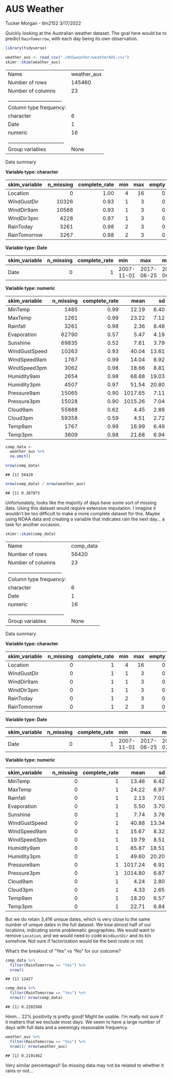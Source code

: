 AUS Weather
================
Tucker Morgan - tlm2152
3/17/2022

Quickly looking at the Australian weather dataset. The goal here would
be to predict `RainTomorrow`, with each day being its own observation.

``` r
library(tidyverse)

weather_aus <- read_csv("./AUSweather/weatherAUS.csv")
skimr::skim(weather_aus)
```

|                                                  |             |
|:-------------------------------------------------|:------------|
| Name                                             | weather_aus |
| Number of rows                                   | 145460      |
| Number of columns                                | 23          |
| \_\_\_\_\_\_\_\_\_\_\_\_\_\_\_\_\_\_\_\_\_\_\_   |             |
| Column type frequency:                           |             |
| character                                        | 6           |
| Date                                             | 1           |
| numeric                                          | 16          |
| \_\_\_\_\_\_\_\_\_\_\_\_\_\_\_\_\_\_\_\_\_\_\_\_ |             |
| Group variables                                  | None        |

Data summary

**Variable type: character**

| skim_variable | n_missing | complete_rate | min | max | empty | n_unique | whitespace |
|:--------------|----------:|--------------:|----:|----:|------:|---------:|-----------:|
| Location      |         0 |          1.00 |   4 |  16 |     0 |       49 |          0 |
| WindGustDir   |     10326 |          0.93 |   1 |   3 |     0 |       16 |          0 |
| WindDir9am    |     10566 |          0.93 |   1 |   3 |     0 |       16 |          0 |
| WindDir3pm    |      4228 |          0.97 |   1 |   3 |     0 |       16 |          0 |
| RainToday     |      3261 |          0.98 |   2 |   3 |     0 |        2 |          0 |
| RainTomorrow  |      3267 |          0.98 |   2 |   3 |     0 |        2 |          0 |

**Variable type: Date**

| skim_variable | n_missing | complete_rate | min        | max        | median     | n_unique |
|:--------------|----------:|--------------:|:-----------|:-----------|:-----------|---------:|
| Date          |         0 |             1 | 2007-11-01 | 2017-06-25 | 2013-06-02 |     3436 |

**Variable type: numeric**

| skim_variable | n_missing | complete_rate |    mean |    sd |    p0 |    p25 |    p50 |    p75 |   p100 | hist  |
|:--------------|----------:|--------------:|--------:|------:|------:|-------:|-------:|-------:|-------:|:------|
| MinTemp       |      1485 |          0.99 |   12.19 |  6.40 |  -8.5 |    7.6 |   12.0 |   16.9 |   33.9 | ▁▅▇▅▁ |
| MaxTemp       |      1261 |          0.99 |   23.22 |  7.12 |  -4.8 |   17.9 |   22.6 |   28.2 |   48.1 | ▁▂▇▅▁ |
| Rainfall      |      3261 |          0.98 |    2.36 |  8.48 |   0.0 |    0.0 |    0.0 |    0.8 |  371.0 | ▇▁▁▁▁ |
| Evaporation   |     62790 |          0.57 |    5.47 |  4.19 |   0.0 |    2.6 |    4.8 |    7.4 |  145.0 | ▇▁▁▁▁ |
| Sunshine      |     69835 |          0.52 |    7.61 |  3.79 |   0.0 |    4.8 |    8.4 |   10.6 |   14.5 | ▃▃▅▇▃ |
| WindGustSpeed |     10263 |          0.93 |   40.04 | 13.61 |   6.0 |   31.0 |   39.0 |   48.0 |  135.0 | ▅▇▁▁▁ |
| WindSpeed9am  |      1767 |          0.99 |   14.04 |  8.92 |   0.0 |    7.0 |   13.0 |   19.0 |  130.0 | ▇▁▁▁▁ |
| WindSpeed3pm  |      3062 |          0.98 |   18.66 |  8.81 |   0.0 |   13.0 |   19.0 |   24.0 |   87.0 | ▇▇▁▁▁ |
| Humidity9am   |      2654 |          0.98 |   68.88 | 19.03 |   0.0 |   57.0 |   70.0 |   83.0 |  100.0 | ▁▁▅▇▆ |
| Humidity3pm   |      4507 |          0.97 |   51.54 | 20.80 |   0.0 |   37.0 |   52.0 |   66.0 |  100.0 | ▂▅▇▆▂ |
| Pressure9am   |     15065 |          0.90 | 1017.65 |  7.11 | 980.5 | 1012.9 | 1017.6 | 1022.4 | 1041.0 | ▁▁▇▇▁ |
| Pressure3pm   |     15028 |          0.90 | 1015.26 |  7.04 | 977.1 | 1010.4 | 1015.2 | 1020.0 | 1039.6 | ▁▁▇▇▁ |
| Cloud9am      |     55888 |          0.62 |    4.45 |  2.89 |   0.0 |    1.0 |    5.0 |    7.0 |    9.0 | ▇▃▃▇▅ |
| Cloud3pm      |     59358 |          0.59 |    4.51 |  2.72 |   0.0 |    2.0 |    5.0 |    7.0 |    9.0 | ▆▅▃▇▃ |
| Temp9am       |      1767 |          0.99 |   16.99 |  6.49 |  -7.2 |   12.3 |   16.7 |   21.6 |   40.2 | ▁▃▇▃▁ |
| Temp3pm       |      3609 |          0.98 |   21.68 |  6.94 |  -5.4 |   16.6 |   21.1 |   26.4 |   46.7 | ▁▃▇▃▁ |

``` r
comp_data <- 
  weather_aus %>% 
  na.omit()

nrow(comp_data)
```

    ## [1] 56420

``` r
nrow(comp_data) / nrow(weather_aus)
```

    ## [1] 0.387873

Unfortunately, looks like the majority of days have some sort of missing
data. Using this dataset would require extensive imputation. I imagine
it wouldn’t be too difficult to make a more complete dataset for this.
Maybe using NOAA data and creating a variable that indicates rain the
next day… a task for another occasion.

``` r
skimr::skim(comp_data)
```

|                                                  |           |
|:-------------------------------------------------|:----------|
| Name                                             | comp_data |
| Number of rows                                   | 56420     |
| Number of columns                                | 23        |
| \_\_\_\_\_\_\_\_\_\_\_\_\_\_\_\_\_\_\_\_\_\_\_   |           |
| Column type frequency:                           |           |
| character                                        | 6         |
| Date                                             | 1         |
| numeric                                          | 16        |
| \_\_\_\_\_\_\_\_\_\_\_\_\_\_\_\_\_\_\_\_\_\_\_\_ |           |
| Group variables                                  | None      |

Data summary

**Variable type: character**

| skim_variable | n_missing | complete_rate | min | max | empty | n_unique | whitespace |
|:--------------|----------:|--------------:|----:|----:|------:|---------:|-----------:|
| Location      |         0 |             1 |   4 |  16 |     0 |       26 |          0 |
| WindGustDir   |         0 |             1 |   1 |   3 |     0 |       16 |          0 |
| WindDir9am    |         0 |             1 |   1 |   3 |     0 |       16 |          0 |
| WindDir3pm    |         0 |             1 |   1 |   3 |     0 |       16 |          0 |
| RainToday     |         0 |             1 |   2 |   3 |     0 |        2 |          0 |
| RainTomorrow  |         0 |             1 |   2 |   3 |     0 |        2 |          0 |

**Variable type: Date**

| skim_variable | n_missing | complete_rate | min        | max        | median     | n_unique |
|:--------------|----------:|--------------:|:-----------|:-----------|:-----------|---------:|
| Date          |         0 |             1 | 2007-11-01 | 2017-06-25 | 2012-07-28 |     3416 |

**Variable type: numeric**

| skim_variable | n_missing | complete_rate |    mean |    sd |    p0 |    p25 |    p50 |    p75 |   p100 | hist  |
|:--------------|----------:|--------------:|--------:|------:|------:|-------:|-------:|-------:|-------:|:------|
| MinTemp       |         0 |             1 |   13.46 |  6.42 |  -6.7 |    8.6 |   13.2 |   18.4 |   31.4 | ▁▅▇▆▁ |
| MaxTemp       |         0 |             1 |   24.22 |  6.97 |   4.1 |   18.7 |   23.9 |   29.7 |   48.1 | ▁▇▇▅▁ |
| Rainfall      |         0 |             1 |    2.13 |  7.01 |   0.0 |    0.0 |    0.0 |    0.6 |  206.2 | ▇▁▁▁▁ |
| Evaporation   |         0 |             1 |    5.50 |  3.70 |   0.0 |    2.8 |    5.0 |    7.4 |   81.2 | ▇▁▁▁▁ |
| Sunshine      |         0 |             1 |    7.74 |  3.76 |   0.0 |    5.0 |    8.6 |   10.7 |   14.5 | ▃▃▅▇▃ |
| WindGustSpeed |         0 |             1 |   40.88 | 13.34 |   9.0 |   31.0 |   39.0 |   48.0 |  124.0 | ▃▇▂▁▁ |
| WindSpeed9am  |         0 |             1 |   15.67 |  8.32 |   2.0 |    9.0 |   15.0 |   20.0 |   67.0 | ▇▅▁▁▁ |
| WindSpeed3pm  |         0 |             1 |   19.79 |  8.51 |   2.0 |   13.0 |   19.0 |   26.0 |   76.0 | ▅▇▁▁▁ |
| Humidity9am   |         0 |             1 |   65.87 | 18.51 |   0.0 |   55.0 |   67.0 |   79.0 |  100.0 | ▁▂▅▇▅ |
| Humidity3pm   |         0 |             1 |   49.60 | 20.20 |   0.0 |   35.0 |   50.0 |   63.0 |  100.0 | ▂▅▇▅▂ |
| Pressure9am   |         0 |             1 | 1017.24 |  6.91 | 980.5 | 1012.7 | 1017.2 | 1021.8 | 1040.4 | ▁▁▇▇▁ |
| Pressure3pm   |         0 |             1 | 1014.80 |  6.87 | 977.1 | 1010.1 | 1014.7 | 1019.4 | 1038.9 | ▁▁▇▇▁ |
| Cloud9am      |         0 |             1 |    4.24 |  2.80 |   0.0 |    1.0 |    5.0 |    7.0 |    8.0 | ▆▃▁▃▇ |
| Cloud3pm      |         0 |             1 |    4.33 |  2.65 |   0.0 |    2.0 |    5.0 |    7.0 |    9.0 | ▆▃▃▇▂ |
| Temp9am       |         0 |             1 |   18.20 |  6.57 |  -0.7 |   13.1 |   17.8 |   23.3 |   39.4 | ▁▇▇▅▁ |
| Temp3pm       |         0 |             1 |   22.71 |  6.84 |   3.7 |   17.4 |   22.4 |   27.9 |   46.1 | ▁▇▇▃▁ |

But we do retain 3,416 unique dates, which is very close to the same
number of unique dates in the full dataset. We lose almost half of our
locations, indicating some problematic geographies. We would want to
remove `Location`, and we would need to code `WindGustDir` and its kin
somehow. Not sure if factorization would be the best route or not.

What’s the breakout of “Yes” vs “No” for our outcome?

``` r
comp_data %>% 
  filter(RainTomorrow == "Yes") %>% 
  nrow() 
```

    ## [1] 12427

``` r
comp_data %>% 
  filter(RainTomorrow == "Yes") %>% 
  nrow()/ nrow(comp_data)
```

    ## [1] 0.2202588

Hmm… 22% positivity is pretty good! Might be usable. I’m really not sure
if it matters that we exclude most days. We seem to have a large number
of days with full data and a seemingly reasonable frequency.

``` r
weather_aus %>% 
  filter(RainTomorrow == "Yes") %>% 
  nrow()/ nrow(weather_aus)
```

    ## [1] 0.2191462

Very similar percentages!! So missing data may not be related to whether
it rains or not…
